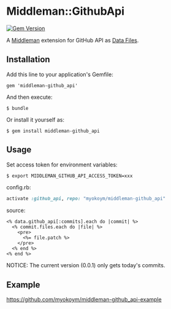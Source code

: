 # Middleman::GithubApi

[![Gem Version](https://badge.fury.io/rb/middleman-github_api.svg)](http://badge.fury.io/rb/middleman-github_api)

A [Middleman][] extension for GitHub API as [Data Files](https://middlemanapp.com/advanced/data_files/).

[Middleman]: https://middlemanapp.com/

## Installation

Add this line to your application's Gemfile:

    gem 'middleman-github_api'

And then execute:

    $ bundle

Or install it yourself as:

    $ gem install middleman-github_api

## Usage

Set access token for environment variables:

```bash
$ export MIDDLEMAN_GITHUB_API_ACCESS_TOKEN=xxx
```

config.rb:

```ruby
activate :github_api, repo: "myokoym/middleman-github_api"
```

source:

```erb
<% data.github_api[:commits].each do |commit| %>
  <% commit.files.each do |file| %>
    <pre>
      <%= file.patch %>
    </pre>
  <% end %>
<% end %>
```

NOTICE: The current version (0.0.1) only gets today's commits.

## Example

https://github.com/myokoym/middleman-github_api-example
